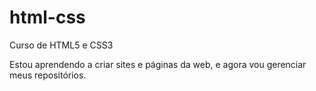 # html-css
 Curso de HTML5 e CSS3

Estou aprendendo a criar sites e páginas da web, e agora vou gerenciar meus repositórios.